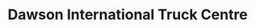 ---
title: "Dawson International Truck Centre"
url: /kelowna/dawson-international-truck-centre/
shop: shop
---
